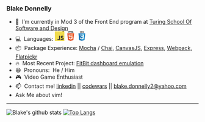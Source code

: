 ###                                                Blake Donnelly


- 🔭&nbsp;  I’m currently in Mod 3 of the Front End program at [Turing School Of Software and Design](https://turing.io/)
- :computer:&nbsp;  Languages: 
<img align="" alt="javascript logo" width="25px" src="https://raw.githubusercontent.com/github/explore/80688e429a7d4ef2fca1e82350fe8e3517d3494d/topics/javascript/javascript.png" />  <img align="" alt="javascript logo" width="25px" src="https://raw.githubusercontent.com/github/explore/80688e429a7d4ef2fca1e82350fe8e3517d3494d/topics/html/html.png" />  <img align="" alt="javascript logo" width="25px" src="https://raw.githubusercontent.com/github/explore/80688e429a7d4ef2fca1e82350fe8e3517d3494d/topics/css/css.png" /> </br >
- :package:&nbsp;  Package Experience: [Mocha](https://www.npmjs.com/package/mocha) / [Chai](https://www.npmjs.com/package/chai), [CanvasJS](https://github.com/BlakeDonn/BlakeDonn/edit/master/README.md), [Express](https://www.npmjs.com/package/express), [Webpack](https://www.npmjs.com/package/webpack), [Flatpickr](https://www.npmjs.com/package/flatpickr)
- :fire:&nbsp; Most Recent Project: [FitBit dashboard emulation](https://github.com/BlakeDonn/fitlit-starter-kit)
- 😄&nbsp;  Pronouns:&nbsp;  He / Him
- :video_game:&nbsp;  Video Game Enthusiast 
- 📫&nbsp;  Contact me!  [linkedin](https://www.linkedin.com/in/blake-donnelly/)  || [codewars](https://www.codewars.com/users/blakedonn) || blake.donnelly2@yahoo.com
- Ask Me about vim!

___

  ![Blake's github stats](https://github-readme-stats.vercel.app/api?username=BlakeDonn&count_private=true&show_icons=true&theme=dark) [![Top Langs](https://github-readme-stats.vercel.app/api/top-langs/?username=anuraghazra&hide=ruby,shell,GLSL&theme=dark)](https://github.com/anuraghazra/github-readme-stats)


